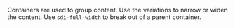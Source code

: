 Containers are used to group content. Use the variations to narrow or widen the content. Use `sdi-full-width` to break out of a parent container.

